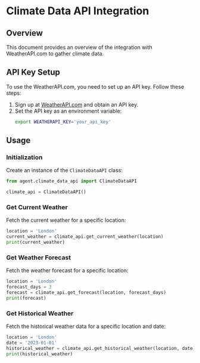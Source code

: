 # Climate Data API Integration

## Overview

This document provides an overview of the integration with WeatherAPI.com to gather climate data.

## API Key Setup

To use the WeatherAPI.com, you need to set up an API key. Follow these steps:
1. Sign up at [WeatherAPI.com](http://api.weatherapi.com) and obtain an API key.
2. Set the API key as an environment variable:
   ```bash
   export WEATHERAPI_KEY='your_api_key'
   ```

## Usage

### Initialization

Create an instance of the `ClimateDataAPI` class:

```python
from agent.climate_data_api import ClimateDataAPI

climate_api = ClimateDataAPI()
```

### Get Current Weather

Fetch the current weather for a specific location:

```python
location = 'London'
current_weather = climate_api.get_current_weather(location)
print(current_weather)
```

### Get Weather Forecast

Fetch the weather forecast for a specific location:

```python
location = 'London'
forecast_days = 3
forecast = climate_api.get_forecast(location, forecast_days)
print(forecast)
```

### Get Historical Weather

Fetch the historical weather data for a specific location and date:

```python
location = 'London'
date = '2023-01-01'
historical_weather = climate_api.get_historical_weather(location, date)
print(historical_weather)
```